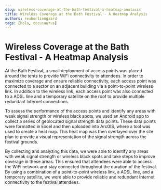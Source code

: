 ```yaml
---
slug: wireless-coverage-at-the-bath-festival-a-heatmap-analasis
title: Wireless Coverage at the Bath Festival - A Heatmap Analysis
authors: reubenliengaard
tags: [hola, docusaurus]
---
```


# Wireless Coverage at the Bath Festival - A Heatmap Analysis

At the Bath Festival, a small deployment of access points was placed around the tents to provide WiFi connectivity to attendees. In order to maximize coverage and ensure reliable connectivity, each access point was connected to a sector on an adjacent building via a point-to-point wireless link. In addition to the wireless link, each access point was also connected to a ADSL line and a temporary satellite on the roof to provide multiple redundant Internet connections.

To assess the performance of the access points and identify any areas with weak signal strength or wireless black spots, we used an Android app to collect a series of geolocated signal strength data points. These data points were formatted in Excel and then uploaded into ArcGIS, where a tool was used to create a heat map. This heat map was then overlayed over the site plan to provide a visual representation of the signal strength across the festival grounds.

By collecting and analyzing this data, we were able to identify any areas with weak signal strength or wireless black spots and take steps to improve coverage in these areas. This ensured that attendees were able to access the WiFi network and stay connected throughout the duration of the festival. By using a combination of a point-to-point wireless link, a ADSL line, and a temporary satellite, we were able to provide reliable and redundant Internet connectivity to the festival attendees.